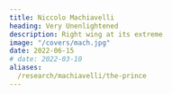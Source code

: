 ```yaml
---
title: Niccolo Machiavelli
heading: Very Unenlightened
description: Right wing at its extreme
image: "/covers/mach.jpg"
date: 2022-06-15
# date: 2022-03-10
aliases:
  /research/machiavelli/the-prince
---
```

